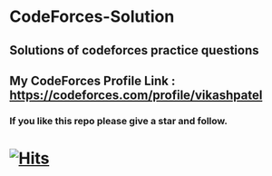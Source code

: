 # CodeForces-Solution
## Solutions of codeforces practice questions

## My CodeForces Profile Link : <a href="https://codeforces.com/profile/vikashpatel">https://codeforces.com/profile/vikashpatel</a>

### If you like this repo please give a star and follow.


# [![Hits](https://hits.sh/github.com/its-vikash/CodeForces-Solution.svg?style=for-the-badge&label=CodeForces%20Solution%20Views&extraCount=700&color=ffffff&labelColor=ffffff&logo=codeforces)](https://hits.sh/github.com/its-vikash/CodeForces-Solution/)

